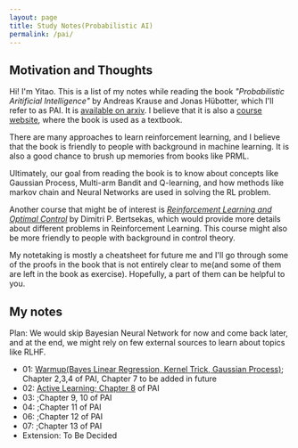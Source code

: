 ```yaml
---
layout: page
title: Study Notes(Probabilistic AI)
permalink: /pai/
---
```


## Motivation and Thoughts

Hi! I'm Yitao. This is a list of my notes while reading the book *"Probabilistic Aritificial Intelligence"* by Andreas Krause and Jonas Hübotter, which I'll refer to as PAI. It is [available on arxiv](https://arxiv.org/abs/2502.05244). I believe that it is also a [course website](https://las.inf.ethz.ch/teaching/pai-f24), where the book is used as a textbook. 

There are many approaches to learn reinforcement learning, and I believe that the book is friendly to people with background in machine learning. It is also a good chance to brush up memories from books like PRML. 

Ultimately, our goal from reading the book is to know about concepts like Gaussian Process, Multi-arm Bandit and Q-learning, and how methods like markov chain and Neural Networks are used in solving the RL problem. 

Another course that might be of interest is [*Reinforcement Learning and Optimal Control*](https://www.mit.edu/~dimitrib/RLbook.html) by Dimitri P. Bertsekas, which would provide more details about different problems in Reinforcement Learning. This course might also be more friendly to people with background in control theory. 

My notetaking is mostly a cheatsheet for future me and I'll go through some of the proofs in the book that is not entirely clear to me(and some of them are left in the book as exercise). Hopefully, a part of them can be helpful to you. 

## My notes

Plan: We would skip Bayesian Neural Network for now and come back later, and at the end, we might rely on few external sources to learn about topics like RLHF. 

- 01: [Warmup(Bayes Linear Regression, Kernel Trick, Gaussian Process)](); Chapter 2,3,4 of PAI, Chapter 7 to be added in future
- 02: [Active Learning; Chapter 8]() of PAI
- 03: []();Chapter 9, 10 of PAI
- 04: []();Chapter 11 of PAI
- 06: []();Chapter 12 of PAI
- 07: []();Chapter 13 of PAI
- Extension: To Be Decided